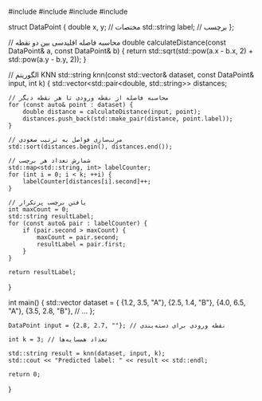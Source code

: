 #include <iostream>
#include <vector>
#include <cmath>
#include <algorithm>

struct DataPoint {
    double x, y; // مختصات
    std::string label; // برچسب
};

// محاسبه فاصله اقلیدسی بین دو نقطه
double calculateDistance(const DataPoint& a, const DataPoint& b) {
    return std::sqrt(std::pow(a.x - b.x, 2) + std::pow(a.y - b.y, 2));
}

// الگوریتم KNN
std::string knn(const std::vector<DataPoint>& dataset, const DataPoint& input, int k) {
    std::vector<std::pair<double, std::string>> distances;

    // محاسبه فاصله از نقطه ورودی تا هر نقطه دیگر
    for (const auto& point : dataset) {
        double distance = calculateDistance(input, point);
        distances.push_back(std::make_pair(distance, point.label));
    }

    // مرتب‌سازی فواصل به ترتیب صعودی
    std::sort(distances.begin(), distances.end());

    // شمارش تعداد هر برچسب
    std::map<std::string, int> labelCounter;
    for (int i = 0; i < k; ++i) {
        labelCounter[distances[i].second]++;
    }

    // یافتن برچسب پرتکرار
    int maxCount = 0;
    std::string resultLabel;
    for (const auto& pair : labelCounter) {
        if (pair.second > maxCount) {
            maxCount = pair.second;
            resultLabel = pair.first;
        }
    }

    return resultLabel;
}

int main() {
    std::vector<DataPoint> dataset = {
        {1.2, 3.5, "A"},
        {2.5, 1.4, "B"},
        {4.0, 6.5, "A"},
        {3.5, 2.8, "B"},
        // ...
    };

    DataPoint input = {2.8, 2.7, ""}; // نقطه ورودی برای دسته‌بندی

    int k = 3; // تعداد همسایه‌ها

    std::string result = knn(dataset, input, k);
    std::cout << "Predicted label: " << result << std::endl;

    return 0;
}
